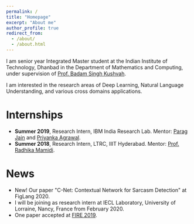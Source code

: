 ```yaml
---
permalink: /
title: "Homepage"
excerpt: "About me"
author_profile: true
redirect_from: 
  - /about/
  - /about.html
---
```


I am senior year Integrated Master student at the Indian Institute of Technology, Dhanbad in the Department of Mathematics and Computing, under supervision of [Prof. Badam Singh Kushvah](https://www.iitism.ac.in/~bskush/).

I am interested in the research areas of Deep Learning, Natural Language Understanding, and various cross domains applications.

Internships
======
* __Summer 2019__, Research Intern, IBM India Research Lab. Mentor: [Parag Jain](http://parajain.github.io) and [Priyanka Agrawal](https://sites.google.com/site/priyankaagr17/).
* __Summer 2018__, Research Intern, LTRC, IIIT Hyderabad. Mentor: [Prof. Radhika Mamidi](https://sites.google.com/site/radhika41/home?authuser=0).


News
======
* New! Our paper "C-Net: Contextual Network for Sarcasm Detection" at FigLang 2020.
* I will be joining as research intern at IECL Laboratory, University of Lorraine, Nancy, France from February 2020.
* One paper accepted at [FIRE 2019](http://fire.irsi.res.in/fire/2019/home).


